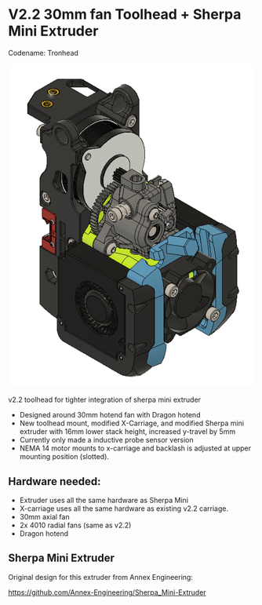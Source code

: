 # V2.2 30mm fan Toolhead + Sherpa Mini Extruder
Codename: Tronhead

![picture](Images/0.PNG)

v2.2 toolhead for tighter integration of sherpa mini extruder

- Designed around 30mm hotend fan with Dragon hotend
- New toolhead mount, modified X-Carriage, and modified Sherpa mini extruder with 16mm lower stack height, increased y-travel by 5mm
- Currently only made a inductive probe sensor version
- NEMA 14 motor mounts to x-carriage and backlash is adjusted at upper mounting position (slotted).

## Hardware needed:
- Extruder uses all the same hardware as Sherpa Mini
- X-carriage uses all the same hardware as existing v2.2 carriage.
- 30mm axial fan
- 2x 4010 radial fans (same as v2.2)
- Dragon hotend

## Sherpa Mini Extruder
Original design for this extruder from Annex Engineering:

https://github.com/Annex-Engineering/Sherpa_Mini-Extruder
